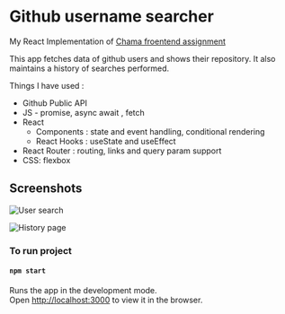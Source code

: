# Github username searcher

My React Implementation of [Chama froentend assignment](https://github.com/chamatheapp/chama-frontend-assignment)

This app fetches data of github users and shows their repository. It also maintains a history of searches performed.

Things I have used :

- Github Public API
- JS - promise, async await , fetch
- React
  - Components : state and event handling, conditional rendering
  - React Hooks : useState and useEffect
- React Router : routing, links and query param support
- CSS: flexbox

## Screenshots

![User search](https://i.imgur.com/UbQ89Y3.png)

![History page](https://i.imgur.com/VqXx4WW.png)

### To run project

#### `npm start`

Runs the app in the development mode.\
Open [http://localhost:3000](http://localhost:3000) to view it in the browser.
